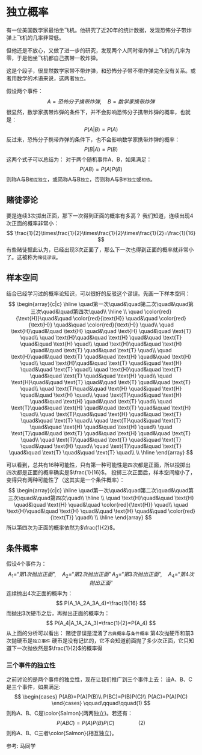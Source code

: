 # 独立概率

有一位美国数学家最怕坐飞机。他研究了近20年的统计数据，发现恐怖分子带炸弹上飞机的几率非常低。

但他还是不放心，又做了进一步的研究，发现两个人同时带炸弹上飞机的几率为零，于是他坐飞机都自己携带一枚炸弹。

这是个段子，很显然数学家带不带炸弹，和恐怖分子带不带炸弹完全没有关系。或者用数学的术语来说，这两者`独立`。

假设两个事件：
$$
A=恐怖分子携带炸弹,\quad B=数学家携带炸弹
$$
很显然，数学家携带炸弹的条件下，并不会影响恐怖分子携带炸弹的概率，也就是：
$$
P(A|B)=P(A)
$$
反过来，恐怖分子携带炸弹的条件下，也不会影响数学家携带炸弹的概率：
$$
P(B|A)=P(B)
$$
这两个式子可以总结为：
对于两个随机事件A、B，如果满足：
$$
P(AB)=P(A)P(B)
$$
则称A与B`相互独立`，或简称A与B`独立`，否则称A与B`不独立`或`相依`。

## 赌徒谬论
要是连续3次掷出正面，那下一次得到正面的概率有多高？
我们知道，连续出现4次正面的概率非常小：
$$
\frac{1}{2}\times\frac{1}{2}\times\frac{1}{2}\times\frac{1}{2}=\frac{1}{16}
$$
有些赌徒据此认为，已经出现3次正面了，那么下一次也得到正面的概率就非常小了。这被称为`赌徒谬误`。

## 样本空间
结合已经学习过的概率论知识，可以很好的反驳这个谬误。先画一下样本空间：
$$
\begin{array}{c|c}
    \hline
    \quad第一次\quad&\quad第二次\quad&\quad第三次\quad&\quad第四次\quad\\
    \hline 
    \\
    \quad \color{red}{\text{H}}\quad&\quad \color{red}{\text{H}} \quad&\quad \color{red}{\text{H}} \quad&\quad \color{red}{\text{H}} \quad\\ 
    \quad \text{H}\quad&\quad \text{H} \quad&\quad \text{H} \quad&\quad \text{T} \quad\\ 
    \quad \text{H}\quad&\quad \text{H} \quad&\quad \text{T} \quad&\quad \text{H} \quad\\ 
    \quad \text{H}\quad&\quad \text{H} \quad&\quad \text{T} \quad&\quad \text{T} \quad\\
    \quad \text{H}\quad&\quad \text{T} \quad&\quad \text{H} \quad&\quad \text{H} \quad\\ 
    \quad \text{H}\quad&\quad \text{T} \quad&\quad \text{H} \quad&\quad \text{T} \quad\\ 
    \quad \text{H}\quad&\quad \text{T} \quad&\quad \text{T} \quad&\quad \text{H} \quad\\ 
    \quad \text{H}\quad&\quad \text{T} \quad&\quad \text{T} \quad&\quad \text{T} \quad\\
    \quad \text{T}\quad&\quad \text{H} \quad&\quad \text{H} \quad&\quad \text{H} \quad\\ 
    \quad \text{T}\quad&\quad \text{H} \quad&\quad \text{H} \quad&\quad \text{T} \quad\\ 
    \quad \text{T}\quad&\quad \text{H} \quad&\quad \text{T} \quad&\quad \text{H} \quad\\ 
    \quad \text{T}\quad&\quad \text{H} \quad&\quad \text{T} \quad&\quad \text{T} \quad\\
    \quad \text{T}\quad&\quad \text{T} \quad&\quad \text{H} \quad&\quad \text{H} \quad\\ 
    \quad \text{T}\quad&\quad \text{T} \quad&\quad \text{H} \quad&\quad \text{T} \quad\\ 
    \quad \text{T}\quad&\quad \text{T} \quad&\quad \text{T} \quad&\quad \text{H} \quad\\ 
    \quad \text{T}\quad&\quad \text{T} \quad&\quad \text{T} \quad&\quad \text{T} \quad\\ 
     \\
    \hline
\end{array}
$$

可以看到，总共有16种可能性，只有第一种可能性是四次都是正面，所以投掷出四次都是正面的概率确实是$\frac{1}{16}$。
投掷三次正面后，样本空间缩小了，变得只有两种可能性了（这其实是一个条件概率）：
$$
\begin{array}{c|c}
    \hline
    \quad第一次\quad&\quad第二次\quad&\quad第三次\quad&\quad第四次\quad\\
    \hline 
    \\
    \quad \text{H}\quad&\quad \text{H} \quad&\quad \text{H} \quad&\quad \color{red}{\text{H}} \quad\\ 
    \quad \text{H}\quad&\quad \text{H} \quad&\quad \text{H} \quad&\quad \color{red}{\text{T}} \quad\\ 
     \\
    \hline
\end{array}
$$
所以第四次为正面的概率依然为$\frac{1}{2}$。


## 条件概率
假设4个事件为：
$$
A_1=“第1次抛出正面”,\quad A_2=“第2次抛出正面”
A_3=“第3次抛出正面”,\quad A_4=“第4次抛出正面”
$$
连续抛出4次正面的概率为：
$$
P(A_1A_2A_3A_4)=\frac{1}{16}
$$
而抛出3次硬币之后，再抛出正面的概率为：
$$
P(A_4|A_1A_2A_3)=\frac{1}{2}=P(A_4)
$$
从上面的分析可以看出：
赌徒谬误是混淆了`古典概率`与`条件概率`
第4次抛硬币和前3次抛硬币是`独立事件`
硬币是没有记忆的，它不会知道前面抛了多少次正面，它只知道下一次抛依然是$\frac{1}{2}$的概率得

### 三个事件的独立性
之前讨论的是两个事件的独立性，现在让我们推广到三个事件上去：
设A、B、C是三个事件，如果满足:
$$
\begin{cases}
P(AB)=P(A)P(B)\\
P(BC)=P(B)P(C)\\
P(AC)=P(A)P(C)
\end{cases}
\qquad\qquad\qquad(1)
$$
则称A、B、C是\color{Salmon}{两两独立}。若还有：
$$
P(ABC)=P(A)P(B)P(C)\qquad\qquad (2)
$$
则称A、B、C三者\color{Salmon}{相互独立}。

参考:
马同学
